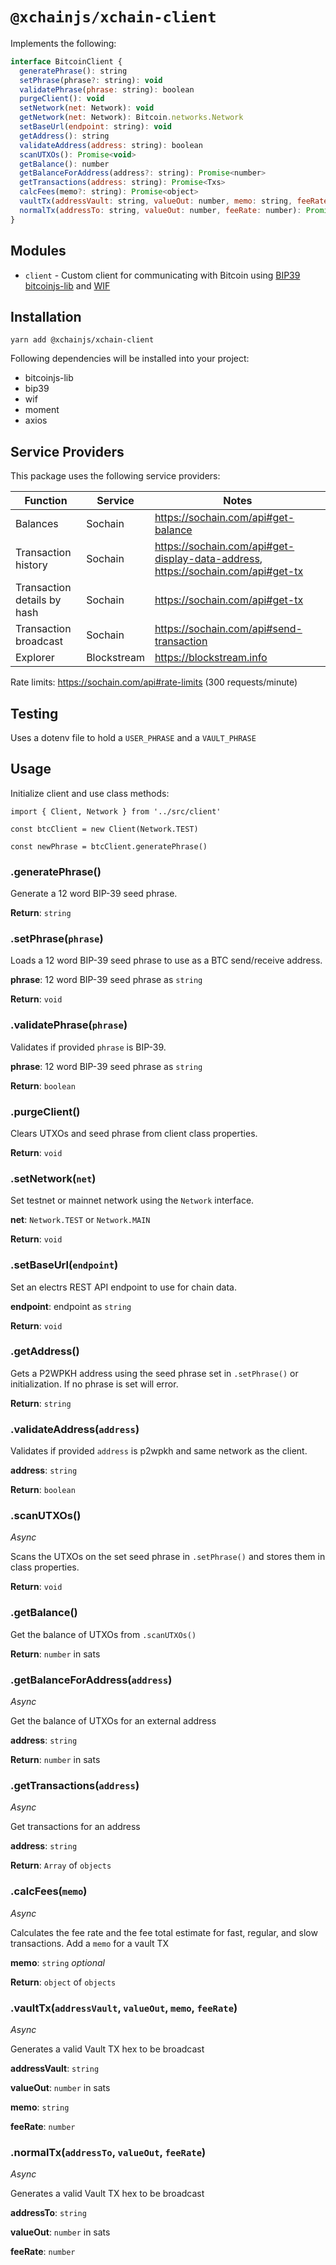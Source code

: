 # `@xchainjs/xchain-client`

Implements the following:

```javascript
interface BitcoinClient {
  generatePhrase(): string
  setPhrase(phrase?: string): void
  validatePhrase(phrase: string): boolean
  purgeClient(): void
  setNetwork(net: Network): void
  getNetwork(net: Network): Bitcoin.networks.Network
  setBaseUrl(endpoint: string): void
  getAddress(): string
  validateAddress(address: string): boolean
  scanUTXOs(): Promise<void>
  getBalance(): number
  getBalanceForAddress(address?: string): Promise<number>
  getTransactions(address: string): Promise<Txs>
  calcFees(memo?: string): Promise<object>
  vaultTx(addressVault: string, valueOut: number, memo: string, feeRate: number): Promise<string>
  normalTx(addressTo: string, valueOut: number, feeRate: number): Promise<string>
}
```

## Modules

- `client` - Custom client for communicating with Bitcoin using [BIP39](https://github.com/bitcoinjs/bip39) [bitcoinjs-lib](https://github.com/bitcoinjs/bitcoinjs-lib) and [WIF](https://github.com/bitcoinjs/wif)

## Installation

```
yarn add @xchainjs/xchain-client
```

Following dependencies will be installed into your project:

- bitcoinjs-lib
- bip39
- wif
- moment
- axios

## Service Providers

This package uses the following service providers:

| Function                    | Service     | Notes                                                                            |
| --------------------------- | ----------- | -------------------------------------------------------------------------------- |
| Balances                    | Sochain     | https://sochain.com/api#get-balance                                              |
| Transaction history         | Sochain     | https://sochain.com/api#get-display-data-address, https://sochain.com/api#get-tx |
| Transaction details by hash | Sochain     | https://sochain.com/api#get-tx                                                   |
| Transaction broadcast       | Sochain     | https://sochain.com/api#send-transaction                                         |
| Explorer                    | Blockstream | https://blockstream.info                                                         |

Rate limits: https://sochain.com/api#rate-limits (300 requests/minute)

## Testing

Uses a dotenv file to hold a `USER_PHRASE` and a `VAULT_PHRASE`

## Usage

Initialize client and use class methods:

```
import { Client, Network } from '../src/client'

const btcClient = new Client(Network.TEST)

const newPhrase = btcClient.generatePhrase()
```

### .generatePhrase()

Generate a 12 word BIP-39 seed phrase.

**Return**: `string`

### .setPhrase(`phrase`)

Loads a 12 word BIP-39 seed phrase to use as a BTC send/receive address.

**phrase**: 12 word BIP-39 seed phrase as `string`

**Return**: `void`

### .validatePhrase(`phrase`)

Validates if provided `phrase` is BIP-39.

**phrase**: 12 word BIP-39 seed phrase as `string`

**Return**: `boolean`

### .purgeClient()

Clears UTXOs and seed phrase from client class properties.

**Return**: `void`

### .setNetwork(`net`)

Set testnet or mainnet network using the `Network` interface.

**net**: `Network.TEST` or `Network.MAIN`

**Return**: `void` 

### .setBaseUrl(`endpoint`)

Set an electrs REST API endpoint to use for chain data.

**endpoint**: endpoint as `string`

**Return**: `void` 

### .getAddress()

Gets a P2WPKH address using the seed phrase set in `.setPhrase()` or initialization. If no phrase is set will error.

**Return**: `string` 

### .validateAddress(`address`)

Validates if provided `address` is p2wpkh and same network as the client.

**address**: `string`

**Return**: `boolean` 

### .scanUTXOs()

_Async_

Scans the UTXOs on the set seed phrase in `.setPhrase()` and stores them in class properties.

**Return**: `void` 

### .getBalance()

Get the balance of UTXOs from `.scanUTXOs()`

**Return**: `number` in sats

### .getBalanceForAddress(`address`)

_Async_ 

Get the balance of UTXOs for an external address

**address**: `string`

**Return**: `number` in sats 

### .getTransactions(`address`)

_Async_ 

Get transactions for an address

**address**: `string`

**Return**: `Array` of `objects` 

### .calcFees(`memo`)

_Async_ 

Calculates the fee rate and the fee total estimate for fast, regular, and slow transactions. Add a `memo` for a vault TX

**memo**: `string` _optional_

**Return**: `object` of `objects`

### .vaultTx(`addressVault`, `valueOut`, `memo`, `feeRate`)

_Async_ 

Generates a valid Vault TX hex to be broadcast

**addressVault**: `string`

**valueOut**: `number` in sats

**memo**: `string`

**feeRate**: `number`

### .normalTx(`addressTo`, `valueOut`, `feeRate`)

_Async_ 

Generates a valid Vault TX hex to be broadcast

**addressTo**: `string`

**valueOut**: `number` in sats

**feeRate**: `number`